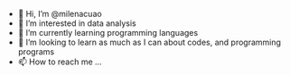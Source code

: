 - 👋 Hi, I’m @milenacuao
- 👀 I’m interested in data analysis
- 🌱 I’m currently learning programming languages 
- 💞️ I’m looking to learn as much as I can about codes, and programming programs 
- 📫 How to reach me ...

<!---
milenacuao/milenacuao is a ✨ special ✨ repository because its `README.md` (this file) appears on your GitHub profile.
You can click the Preview link to take a look at your changes.
--->
